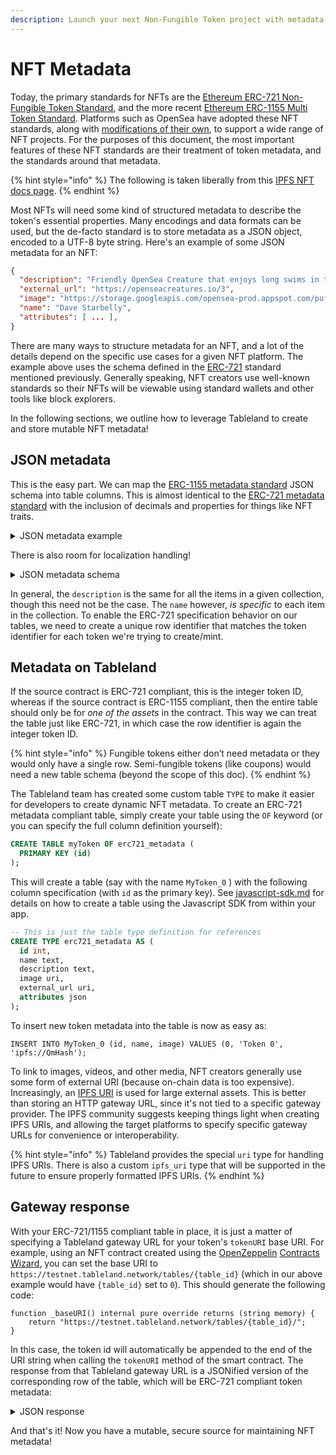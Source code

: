 ```yaml
---
description: Launch your next Non-Fungible Token project with metadata stored on Tableland.
---
```


# NFT Metadata

Today, the primary standards for NFTs are the [Ethereum ERC-721 Non-Fungible Token Standard](https://eips.ethereum.org/EIPS/eip-721), and the more recent [Ethereum ERC-1155 Multi Token Standard](https://eips.ethereum.org/EIPS/eip-1155). Platforms such as OpenSea have adopted these NFT standards, along with [modifications of their own](https://docs.opensea.io/docs/metadata-standards), to support a wide range of NFT projects. For the purposes of this document, the most important features of these NFT standards are their treatment of token metadata, and the standards around that metadata.

{% hint style="info" %}
The following is taken liberally from this [IPFS NFT docs page](https://docs.ipfs.io/how-to/best-practices-for-nft-data/#types-of-ipfs-links-and-when-to-use-them).
{% endhint %}

Most NFTs will need some kind of structured metadata to describe the token's essential properties. Many encodings and data formats can be used, but the de-facto standard is to store metadata as a JSON object, encoded to a UTF-8 byte string. Here's an example of some JSON metadata for an NFT:

```json
{
  "description": "Friendly OpenSea Creature that enjoys long swims in the ocean.", 
  "external_url": "https://openseacreatures.io/3", 
  "image": "https://storage.googleapis.com/opensea-prod.appspot.com/puffs/3.png", 
  "name": "Dave Starbelly",
  "attributes": [ ... ], 
}
```

There are many ways to structure metadata for an NFT, and a lot of the details depend on the specific use cases for a given NFT platform. The example above uses the schema defined in the [ERC-721](https://eips.ethereum.org/EIPS/eip-721) standard mentioned previously. Generally speaking, NFT creators use well-known standards so their NFTs will be viewable using standard wallets and other tools like block explorers.

In the following sections, we outline how to leverage Tableland to create and store mutable NFT metadata!

## JSON metadata

This is the easy part. We can map the [ERC-1155 metadata standard](https://github.com/ethereum/EIPs/blob/master/EIPS/eip-1155.md#erc-1155-metadata-uri-json-schema) JSON schema into table columns. This is almost identical to the [ERC-721 metadata standard](https://github.com/ethereum/EIPs/blob/master/EIPS/eip-721.md) with the inclusion of decimals and properties for things like NFT traits.

<details>

<summary>JSON metadata example</summary>

```json
{
	"name": "Asset Name",
	"description": "Lorem ipsum...",
	"image": "https:\/\/s3.amazonaws.com\/your-bucket\/images\/{id}.png",
	"attributes": {
		"simple_property": "example value",
		"rich_property": {
			"name": "Name",
			"value": "123",
			"display_value": "123 Example Value",
			"class": "emphasis",
			"css": {
				"color": "#ffffff",
				"font-weight": "bold",
				"text-decoration": "underline"
			}
		},
		"array_property": {
			"name": "Name",
			"value": [1,2,3,4],
			"class": "emphasis"
		}
	}
}
```

</details>

There is also room for localization handling!

<details>

<summary>JSON metadata schema</summary>

```json
{
    "title": "Token Metadata",
    "type": "object",
    "properties": {
        "name": {
            "type": "string",
            "description": "Identifies the asset to which this token represents",
        },
        "decimals": {
            "type": "integer",
            "description": "The number of decimal places that the token amount should display - e.g. 18, means to divide the token amount by 1000000000000000000 to get its user representation."
        },
        "description": {
            "type": "string",
            "description": "Describes the asset to which this token represents"
        },
        "image": {
            "type": "string",
            "description": "A URI pointing to a resource with mime type image/* representing the asset to which this token represents. Consider making any images at a width between 320 and 1080 pixels and aspect ratio between 1.91:1 and 4:5 inclusive."
        },
        "attributes": {
            "type": "object",
            "description": "Arbitrary properties. Values may be strings, numbers, object or arrays.",
        },
        "localization": {
            "type": "object",
            "required": ["uri", "default", "locales"],
            "properties": {
                "uri": {
                    "type": "string",
                    "description": "The URI pattern to fetch localized data from. This URI should contain the substring `{locale}` which will be replaced with the appropriate locale value before sending the request."
                },
                "default": {
                    "type": "string",
                    "description": "The locale of the default data within the base JSON"
                },
                "locales": {
                    "type": "array",
                    "description": "The list of locales for which data is available. These locales should conform to those defined in the Unicode Common Locale Data Repository (http://cldr.unicode.org/)."
                }
            }
        }
    }
}
```

</details>

In general, the `description` is the same for all the items in a given collection, though this need not be the case. The `name` however, _is specific_ to each item in the collection. To enable the ERC-721 specification behavior on our tables, we need to create a unique row identifier that matches the token identifier for each token we're trying to create/mint.

## Metadata on Tableland

If the source contract is ERC-721 compliant, this is the integer token ID, whereas if the source contract is ERC-1155 compliant, then the entire table should only be for _one of the assets_ in the contract. This way we can treat the table just like ERC-721, in which case the row identifier is again the integer token ID.

{% hint style="info" %}
Fungible tokens either don’t need metadata or they would only have a single row. Semi-fungible tokens (like coupons) would need a new table schema (beyond the scope of this doc).
{% endhint %}

The Tableland team has created some custom table `TYPE` to make it easier for developers to create dynamic NFT metadata. To create an ERC-721 metadata compliant table, simply create your table using the `OF` keyword (or you can specify the full column definition yourself):

```sql
CREATE TABLE myToken OF erc721_metadata (
  PRIMARY KEY (id)
);
```

This will create a table (say with the name `MyToken_0` ) with the following column specification (with `id` as the primary key). See [javascript-sdk.md](../../developers/javascript-sdk.md "mention") for details on how to create a table using the Javascript SDK from within your app.

```sql
-- This is just the table type definition for references
CREATE TYPE erc721_metadata AS (
  id int,
  name text,
  description text,
  image uri,
  external_url uri,
  attributes json
);
```

To insert new token metadata into the table is now as easy as:

```
INSERT INTO MyToken_0 (id, name, image) VALUES (0, 'Token 0', 'ipfs://QmHash');
```

To link to images, videos, and other media, NFT creators generally use some form of external URI (because on-chain data is too expensive). Increasingly, an [IPFS URI](https://docs.ipfs.io/how-to/best-practices-for-nft-data/#ipfs-uri) is used for large external assets. This is better than storing an HTTP gateway URL, since it's not tied to a specific gateway provider. The IPFS community suggests keeping things light when creating IPFS URIs, and allowing the target platforms to specify specific gateway URLs for convenience or interoperability.

{% hint style="info" %}
Tableland provides the special `uri` type for handling IPFS URIs. There is also a custom `ipfs_uri` type that will be supported in the future to ensure properly formatted IPFS URIs.
{% endhint %}

## Gateway response

With your ERC-721/1155 compliant table in place, it is just a matter of specifying a Tableland gateway URL for your token's `tokenURI` base URI. For example, using an NFT contract created using the [OpenZeppelin](https://openzeppelin.com/contracts) [Contracts Wizard](https://wizard.openzeppelin.com/#erc721), you can set the base URI to `https://testnet.tableland.network/tables/{table_id}` (which in our above example would have `{table_id}` set to `0`). This should generate the following code:

```solidity
function _baseURI() internal pure override returns (string memory) {
    return "https://testnet.tableland.network/tables/{table_id}/";
}
```

In this case, the token id will automatically be appended to the end of the URI string when calling the `tokenURI` method of the smart contract. The response from that Tableland gateway URL is a JSONified version of the corresponding row of the table, which will be ERC-721 compliant token metadata:

<details>

<summary>JSON response</summary>

```
{
  "name": "Azuki #2362",
  "image": "https://ikzttp.mypinata.cloud/ipfs/QmYDvPAXtiJg7s8JdRBSLWdgSphQdac8j1YuQNNxcGE1hg/2362.png",
  "attributes": [
    {
      "trait_type": "Type",
      "value": "Human"
    },
    {
      "trait_type": "Hair",
      "value": "Blonde Swept Back"
    },
    {
      "trait_type": "Clothing",
      "value": "Kimono with Jacket"
    },
    {
      "trait_type": "Eyes",
      "value": "Closed"
    },
    {
      "trait_type": "Mouth",
      "value": "Sleep Bubble"
    },
    {
      "trait_type": "Offhand",
      "value": "Leather Katana"
    },
    {
      "trait_type": "Background",
      "value": "Off White C"
    }
  ]
}
```

</details>

And that's it! Now you have a mutable, secure source for maintaining NFT metadata!
